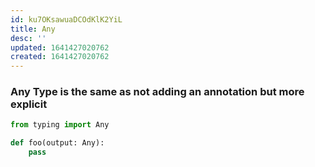 ```yaml
---
id: ku7OKsawuaDCOdKlK2YiL
title: Any
desc: ''
updated: 1641427020762
created: 1641427020762
---
```


### Any Type is the same as not adding an annotation but more explicit

```python
from typing import Any

def foo(output: Any):
	pass
```
